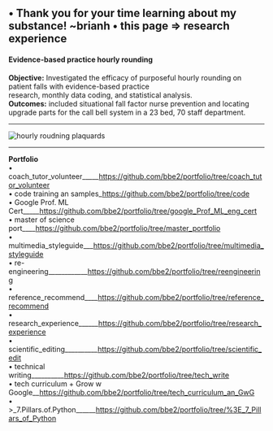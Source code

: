 • Thank you for your time learning about my substance! ~brianh
• this page => research experience
---------

#### Evidence-based practice hourly rounding
**Objective:** Investigated the efficacy of purposeful hourly rounding on patient falls with evidence-based practice  
research, monthly data coding, and statistical analysis.  
**Outcomes:** included situational fall factor nurse prevention and locating upgrade parts for the call bell system in a 23 bed, 70 staff department.  

------------
![hourly roudning plaquards](https://user-images.githubusercontent.com/59778456/193832448-9cc02c3a-94da-44a8-a3f4-7f05582d64c8.JPG)

--------------

**Portfolio**  
• coach_tutor_volunteer_____https://github.com/bbe2/portfolio/tree/coach_tutor_volunteer  
• code training an samples_https://github.com/bbe2/portfolio/tree/code  
• Google Prof. ML Cert_____https://github.com/bbe2/portfolio/tree/google_Prof_ML_eng_cert  
• master of science port____https://github.com/bbe2/portfolio/tree/master_portfolio  
• multimedia_styleguide___https://github.com/bbe2/portfolio/tree/multimedia_styleguide  
• re-engineering____________https://github.com/bbe2/portfolio/tree/reengineering  
• reference_recommend____https://github.com/bbe2/portfolio/tree/reference_recommend  
• research_experience______https://github.com/bbe2/portfolio/tree/research_experience  
• scientific_editing__________https://github.com/bbe2/portfolio/tree/scientific_edit  
• technical writing__________https://github.com/bbe2/portfolio/tree/tech_write  
• tech curriculum + Grow w Google__https://github.com/bbe2/portfolio/tree/tech_curriculum_an_GwG  
• >_7.Pillars.of.Python______https://github.com/bbe2/portfolio/tree/%3E_7_Pillars_of_Python 
